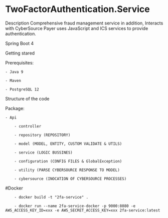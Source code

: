 # TwoFactorAuthentication.Service

Description
Comprehensive fraud management service in addition, Interacts with CyberSource Payer uses JavaScript and ICS services to provide authentication.

Spring Boot 4

Getting stared

Prerequisites:

    - Java 9
    
    - Maven
    
    - PostgreSQL 12
    

Structure of the code

Package:

    - Api 
    
        - controller
        
        - repository (REPOSITORY)
        
        - model (MODEL, ENTITY, CUSTOM VALIDATE & UTILS)
        
        - service (LOGIC BUSSINES)
        
        - configuration (CONFIG FILES & GlobalException)
        
        - utility (PARSE CYBERSOURCE RESPONSE TO MODEL)
        
        - cybersource (INOCATION OF CYBERSOURCE PROCESSES)
        
#Docker

        - docker build -t "2fa-service" . 

        - docker run --name 2fa-service-docker -p 9000:8080 -e AWS_ACCESS_KEY_ID=xxx -e AWS_SECRET_ACCESS_KEY=xxx 2fa-service:latest


